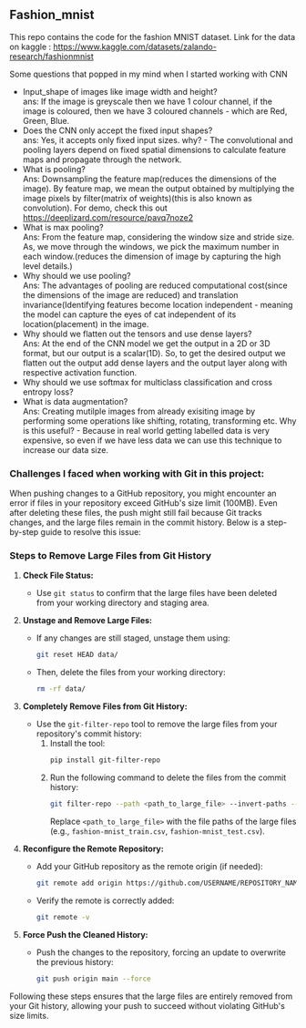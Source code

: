 ## Fashion_mnist

This repo contains the code for the fashion MNIST dataset. Link for the data on kaggle : https://www.kaggle.com/datasets/zalando-research/fashionmnist <br>

Some questions that popped in my mind when I started working with CNN<br>
- Input_shape of images like image width and height?<br>
ans: If the image is greyscale then we have 1 colour channel, if the image is coloured, then we have 3 coloured channels - which are Red, Green, Blue.<br>
- Does the CNN only accept the fixed input shapes?<br>
ans: Yes, it accepts only fixed input sizes. why? - The convolutional and pooling layers depend on fixed spatial dimensions to calculate feature maps and propagate through the network.<br>
- What is pooling?<br>
Ans: Downsampling the feature map(reduces the dimensions of the image). By feature map, we mean the output obtained by multiplying the image pixels by filter(matrix of weights)(this is also known as convolution). For demo, check this out https://deeplizard.com/resource/pavq7noze2 <br>
- What is max pooling?<br>
Ans: From the feature map, considering the window size and stride size. As, we move through the windows, we pick the maximum number in each window.(reduces the dimension of image by capturing the high level details.) <br>
- Why should we use pooling?<br>
Ans: The advantages of pooling are reduced computational cost(since the dimensions of the image are reduced) and translation invariance(Identifying features become location independent - meaning the model can capture the eyes of cat independent of its location(placement) in the image. <br>
- Why should we flatten out the tensors and use dense layers?<br>
Ans: At the end of the  CNN model we get the output in a 2D or 3D format, but our output is a scalar(1D). So, to get the desired output we flatten out the output add dense layers and the output layer along with respective activation function. <br>
- Why should we use softmax for multiclass classification and cross entropy loss?<br>
- What is data augmentation? <br>
Ans: Creating mutilple images from already exisiting image by performing some operations like shifting, rotating, transforming etc. Why is this useful? - Because in real world getting labelled data is very expensive, so even if we have less data we can use this technique to increase our data size. <br>


### Challenges I faced when working with Git in this project:

When pushing changes to a GitHub repository, you might encounter an error if files in your repository exceed GitHub's size limit (100MB). Even after deleting these files, the push might still fail because Git tracks changes, and the large files remain in the commit history. Below is a step-by-step guide to resolve this issue:

### Steps to Remove Large Files from Git History

1. **Check File Status:**
   - Use `git status` to confirm that the large files have been deleted from your working directory and staging area.

2. **Unstage and Remove Large Files:**
   - If any changes are still staged, unstage them using:
     ```bash
     git reset HEAD data/
     ```
   - Then, delete the files from your working directory:
     ```bash
     rm -rf data/
     ```

3. **Completely Remove Files from Git History:**
   - Use the `git-filter-repo` tool to remove the large files from your repository's commit history:
     1. Install the tool:
        ```bash
        pip install git-filter-repo
        ```
     2. Run the following command to delete the files from the commit history:
        ```bash
        git filter-repo --path <path_to_large_file> --invert-paths --force
        ```
        Replace `<path_to_large_file>` with the file paths of the large files (e.g., `fashion-mnist_train.csv`, `fashion-mnist_test.csv`).

4. **Reconfigure the Remote Repository:**
   - Add your GitHub repository as the remote origin (if needed):
     ```bash
     git remote add origin https://github.com/USERNAME/REPOSITORY_NAME.git
     ```
   - Verify the remote is correctly added:
     ```bash
     git remote -v
     ```

5. **Force Push the Cleaned History:**
   - Push the changes to the repository, forcing an update to overwrite the previous history:
     ```bash
     git push origin main --force
     ```

Following these steps ensures that the large files are entirely removed from your Git history, allowing your push to succeed without violating GitHub's size limits.


